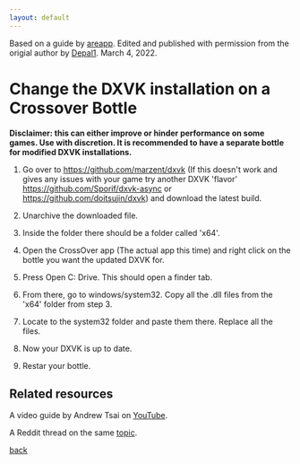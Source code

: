 ```yaml
---
layout: default
---
```


Based on a guide by [areapp](https://www.reddit.com/user/areapp/). Edited and published with permission from the origial author by
[Depal1](https://github.com/Depal1). March 4, 2022.

# Change the DXVK installation on a Crossover Bottle

**Disclaimer: this can either improve or hinder performance on some games. Use with discretion.
It is recommended to have a separate bottle for modified DXVK installations.**

1. Go over to https://github.com/marzent/dxvk (If this doesn't work and gives any issues with your game try another DXVK 'flavor' 
https://github.com/Sporif/dxvk-async or https://github.com/doitsujin/dxvk) and download the latest build.

2. Unarchive the downloaded file.

3. Inside the folder there should be a folder called 'x64'.

4. Open the CrossOver app (The actual app this time) and right click on the bottle you want the updated DXVK for.

5. Press Open C: Drive. This should open a finder tab.

6. From there, go to windows/system32. Copy all the .dll files from the 'x64' folder from step 3.

7. Locate to the system32 folder and paste them there. Replace all the files.

8. Now your DXVK is up to date.

9. Restar your bottle.

## Related resources
  A video guide by Andrew Tsai on [YouTube](https://www.youtube.com/watch?v=5NQQCR74FQE).
  
  A Reddit thread on the same [topic](https://www.reddit.com/r/macgaming/comments/qt4e1b/you_can_run_the_latest_dxvk_with_crossover_on_mac/).

[back](https://depal1.github.io/mac-gaming/)
